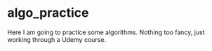 # algo_practice

Here I am going to practice some algorithms. Nothing too fancy, just working through a Udemy course. 